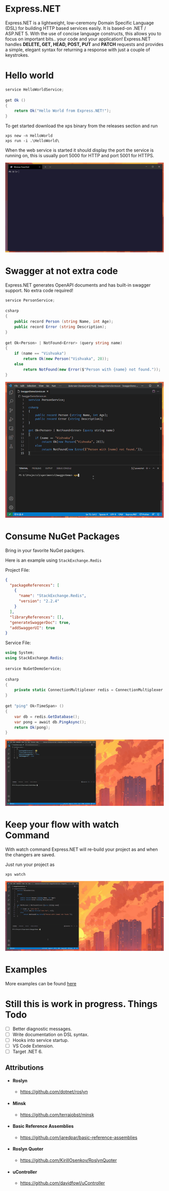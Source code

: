 # Express.NET

Express.NET is a lightweight, low-ceremony Domain Specific Language (DSL) for building HTTP based services easily. It is based-on .NET / ASP.NET 5. With the use of concise language constructs, this allows you to focus on important bits.. your code and your application! Express.NET handles **DELETE, GET, HEAD, POST, PUT** and **PATCH** requests and provides a simple, elegant syntax for returning a response with just a couple of keystrokes.

# Hello world

```csharp
service HelloWorldService;

get Ok ()
{
    return Ok("Hello World from Express.NET!");
}
```

To get started download the xps binary from the releases section and run
```
xps new -n HelloWorld
xps run -i .\HelloWorld\
```

When the web service is started it should display the port the service is running on, this is usually port 5000 for HTTP and port 5001 for HTTPS.

![Express.NET Hello World](https://raw.githubusercontent.com/Vake93/Express.NET/main/doc/images/xps-helloworld.gif)

# Swagger at not extra code
Express.NET generates OpenAPI documents and has built-in swagger support. No extra code required!

```csharp
service PersonService;

csharp
{
    public record Person (string Name, int Age);
    public record Error (string Description);
}

get Ok<Person> | NotFound<Error> (query string name)
{
    if (name == "Vishvaka")
        return Ok(new Person("Vishvaka", 28));
    else
        return NotFound(new Error($"Person with {name} not found."));
}
```
![Express.NET Swagger Support](https://raw.githubusercontent.com/Vake93/Express.NET/main/doc/images/xps-swagger.gif)

# Consume NuGet Packages
Bring in your favorite NuGet packgers. 

Here is an example using ```StackExchange.Redis```

Project File:
```json
{
  "packageReferences": [
    {
      "name": "StackExchange.Redis",
      "version": "2.2.4"
    }
  ],
  "libraryReferences": [],
  "generateSwaggerDoc": true,
  "addSwaggerUI": true
}
```
Service File:
```csharp
using System;
using StackExchange.Redis;

service NuGetDemoService;

csharp
{
    private static ConnectionMultiplexer redis = ConnectionMultiplexer.Connect("localhost:6379");
}

get "ping" Ok<TimeSpan> ()
{
    var db = redis.GetDatabase();
    var pong = await db.PingAsync();
    return Ok(pong);
}
```
![Express.NET NuGet Support](https://raw.githubusercontent.com/Vake93/Express.NET/main/doc/images/xps-nuget.gif)

# Keep your flow with watch Command
With watch command Express.NET will re-build your project as and when the changers are saved.

Just run your project as
```
xps watch
```

![Express.NET watch](https://raw.githubusercontent.com/Vake93/Express.NET/main/doc/images/xps-watch.gif)

# Examples
More examples can be found [here](https://github.com/Vake93/Express.NET/tree/main/src/Examples)

# Still this is work in progress. Things Todo

- [ ] Better diagnostic messages.
- [ ] Write documentation on DSL syntax.
- [ ] Hooks into service startup.
- [ ] VS Code Extension.
- [ ] Target .NET 6.

## Attributions
- #### Roslyn
    - https://github.com/dotnet/roslyn
- #### Minsk
    - https://github.com/terrajobst/minsk
- #### Basic Reference Assemblies
    - https://github.com/jaredpar/basic-reference-assemblies
- #### Roslyn Quoter
    - https://github.com/KirillOsenkov/RoslynQuoter
- #### uController
    - https://github.com/davidfowl/uController